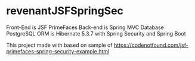 # revenantJSFSpringSec

Front-End is JSF PrimeFaces
Back-end is Spring MVC
Database PostgreSQL
ORM is Hibernate 5.3.7
with Spring Security and Spring Boot

This project made with based on sample of https://codenotfound.com/jsf-primefaces-spring-security-example.html
